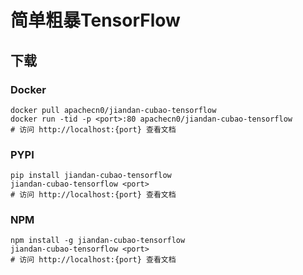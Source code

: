 # 简单粗暴TensorFlow

## 下载

### Docker

```
docker pull apachecn0/jiandan-cubao-tensorflow
docker run -tid -p <port>:80 apachecn0/jiandan-cubao-tensorflow
# 访问 http://localhost:{port} 查看文档
```

### PYPI

```
pip install jiandan-cubao-tensorflow
jiandan-cubao-tensorflow <port>
# 访问 http://localhost:{port} 查看文档
```

### NPM

```
npm install -g jiandan-cubao-tensorflow
jiandan-cubao-tensorflow <port>
# 访问 http://localhost:{port} 查看文档
```